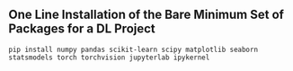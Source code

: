 ## One Line Installation of the Bare Minimum Set of Packages for a DL Project

`pip install numpy pandas scikit-learn scipy matplotlib seaborn statsmodels torch torchvision jupyterlab ipykernel`
